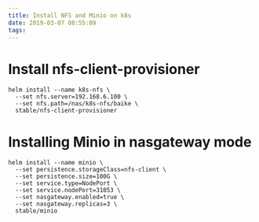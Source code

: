 ```yaml
---
title: Install NFS and Minio on k8s
date: 2019-03-07 08:55:09
tags:
---
```


# Install nfs-client-provisioner

```
helm install --name k8s-nfs \
  --set nfs.server=192.168.6.100 \
  --set nfs.path=/nas/k8s-nfs/baike \
  stable/nfs-client-provisioner
```

# Installing Minio in nasgateway mode

```
helm install --name minio \
  --set persistence.storageClass=nfs-client \
  --set persistence.size=100G \
  --set service.type=NodePort \
  --set service.nodePort=31053 \
  --set nasgateway.enabled=true \
  --set nasgateway.replicas=3 \
  stable/minio
```
